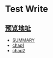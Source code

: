 # Test Write

**[预览地址](https://my-rds-store.github.io/mkdocs_test/)**
-----
* [SUMMARY](SUMMARY.html)
* [chap1](chap1.html)
* [chap2](chap2.html)